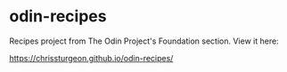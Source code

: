 # odin-recipes

Recipes project from The Odin Project's Foundation section. View it here:

https://chrissturgeon.github.io/odin-recipes/
